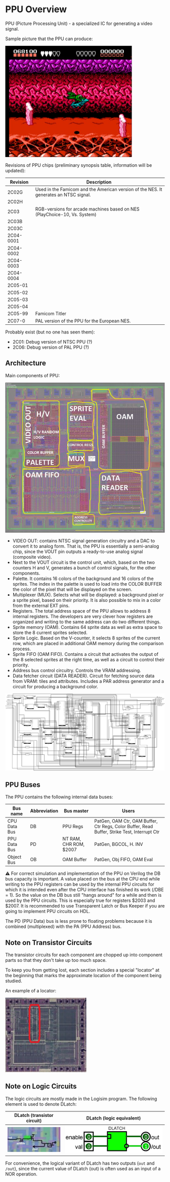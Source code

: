 # PPU Overview

PPU (Picture Processing Unit) - a specialized IC for generating a video signal.

Sample picture that the PPU can produce:

<img src="/BreakingNESWiki/imgstore/ppu/battletoads.jpg" width="400px">

Revisions of PPU chips (preliminary synopsis table, information will be updated):

|Revision|Description|
|---|---|
|2C02G|Used in the Famicom and the American version of the NES. It generates an NTSC signal.|
|2C02H| |
|2C03|RGB-versions for arcade machines based on NES (PlayChoiсe-10, Vs. System)|
|2C03B| |
|2C03C| |
|2C04-0001| |
|2C04-0002| |
|2C04-0003| |
|2C04-0004| |
|2C05-01| |
|2C05-02| |
|2C05-03| |
|2C05-04| |
|2C05-99|Famicom Titler|
|2C07-0|PAL version of the PPU for the European NES.|

Probably exist (but no one has seen them):
- 2C01: Debug version of NTSC PPU (?)
- 2C06: Debug version of PAL PPU (?)

## Architecture

Main components of PPU:

![PPU_preview](/BreakingNESWiki/imgstore/ppu/PPU_preview.jpg)

- VIDEO OUT: contains NTSC signal generation circuitry and a DAC to convert it to analog form. That is, the PPU is essentially a semi-analog chip, since the VOUT pin outputs a ready-to-use analog signal (composite video).
- Next to the VOUT circuit is the control unit, which, based on the two counters H and V, generates a bunch of control signals, for the other components.
- Palette. It contains 16 colors of the background and 16 colors of the sprites. The index in the palette is used to load into the COLOR BUFFER the color of the pixel that will be displayed on the screen.
- Multiplexer (MUX). Selects what will be displayed: a background pixel or a sprite pixel, based on their priority. It is also possible to mix in a color from the external EXT pins.
- Registers. The total address space of the PPU allows to address 8 internal registers. The developers are very clever how registers are organized and writing to the same address can do two different things.
- Sprite memory (OAM). Contains 64 sprite data as well as extra space to store the 8 current sprites selected.
- Sprite Logic. Based on the V-counter, it selects 8 sprites of the current row, which are placed in additional OAM memory during the comparison process.
- Sprite FIFO (OAM FIFO). Contains a circuit that activates the output of the 8 selected sprites at the right time, as well as a circuit to control their priority.
- Address bus control circuitry. Controls the VRAM addressing.
- Data fetcher circuit (DATA READER). Circuit for fetching source data from VRAM: tiles and attributes. Includes a PAR address generator and a circuit for producing a background color.

![PPU](/BreakingNESWiki/imgstore/ppu/PPU.jpg)

## PPU Buses

The PPU contains the following internal data buses:

|Bus name|Abbreviation|Bus master|Users|
|---|---|---|---|
|CPU Data Bus|DB|PPU Regs|PatGen, OAM Ctr, OAM Buffer, Ctr Regs, Color Buffer, Read Buffer, Strike Test, Interrupt Ctr|
|PPU Data Bus|PD|NT RAM, CHR ROM, $2007|PatGen, BGCOL, H. INV|
|Object Bus|OB|OAM Buffer|PatGen, Obj FIFO, OAM Eval|

:warning: For correct simulation and implementation of the PPU on Verilog the DB bus capacity is important. A value placed on the bus at the CPU end while writing to the PPU registers can be used by the internal PPU circuits for which it is intended even after the CPU interface has finished its work (/DBE = 1). So the value on the DB bus still "hangs around" for a while and then is used by the PPU circuits. This is especially true for registers $2003 and $2007. It is recommended to use Transparent Latch or Bus Keeper if you are going to implement PPU circuits on HDL.

The PD (PPU Data) bus is less prone to floating problems because it is combined (multiplexed) with the PA (PPU Address) bus.

## Note on Transistor Circuits

The transistor circuits for each component are chopped up into component parts so that they don't take up too much space.

To keep you from getting lost, each section includes a special "locator" at the beginning that marks the approximate location of the component being studied.

An example of a locator:

![ppu_locator_rails_left](/BreakingNESWiki/imgstore/ppu/ppu_locator_rails_left.jpg)

## Note on Logic Circuits

The logic circuits are mostly made in the Logisim program. The following element is used to denote DLatch:

|DLatch (transistor circuit)|DLatch (logic equivalent)|
|---|---|
|![dlatch_tran](/BreakingNESWiki/imgstore/dlatch_tran.jpg)|![dlatch_logic](/BreakingNESWiki/imgstore/dlatch_logic.jpg)|

For convenience, the logical variant of DLatch has two outputs (`out` and `/out`), since the current value of DLatch (out) is often used as an input of a NOR operation.
